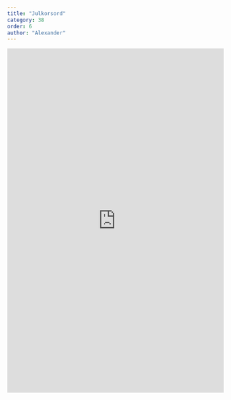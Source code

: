 ```yaml
---
title: "Julkorsord"
category: 38
order: 6
author: "Alexander"
---
```


<iframe
    src="https://drive.google.com/viewerng/viewer?embedded=true&url=https://dbuggen.s3.eu-west-1.amazonaws.com/issue-2023-december/crossword.pdf"
    frameBorder="0"
    scrolling="auto"
    height="800px"
    width="100%"
>
</iframe>


